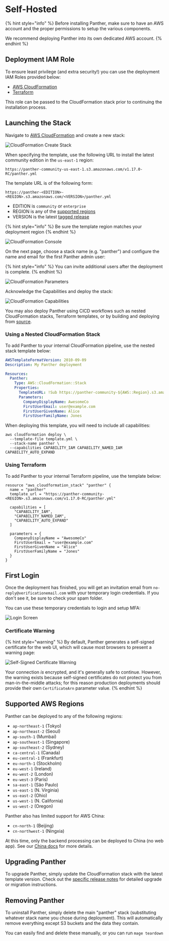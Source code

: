 # Self-Hosted



{% hint style="info" %}
Before installing Panther, make sure to have an AWS account and the proper permissions to setup the various components.

We recommend deploying Panther into its own dedicated AWS account.
{% endhint %}

## Deployment IAM Role

To ensure least privilege \(and extra security!\) you can use the deployment IAM Roles provided below:

* [AWS CloudFormation](https://github.com/panther-labs/panther/blob/master/deployments/auxiliary/cloudformation/panther-deployment-role.yml)
* [Terraform](https://github.com/panther-labs/panther/tree/master/deployments/auxiliary/terraform/panther_deployment_role)

This role can be passed to the CloudFormation stack prior to continuing the installation process.

## Launching the Stack

Navigate to [AWS CloudFormation](https://console.aws.amazon.com/cloudformation/) and create a new stack:

![CloudFormation Create Stack](../.gitbook/assets/quick-start-create-stack.png)

When specifying the template, use the following URL to install the latest community edition in the `us-east-1` region:

```text
https://panther-community-us-east-1.s3.amazonaws.com/v1.17.0-RC/panther.yml
```

The template URL is of the following form:

```text
https://panther-<EDITION>-<REGION>.s3.amazonaws.com/<VERSION>/panther.yml
```

* EDITION is `community` or `enterprise`
* REGION is any of the [supported regions]()
* VERSION is the latest [tagged release](https://github.com/panther-labs/panther/releases)

{% hint style="info" %}
Be sure the template region matches your deployment region
{% endhint %}

![CloudFormation Console](../.gitbook/assets/quick-start-cfn-deploy-1%20%286%29.png)

On the next page, choose a stack name \(e.g. "panther"\) and configure the name and email for the first Panther admin user:

{% hint style="info" %}
You can invite additional users after the deployment is complete.
{% endhint %}

![CloudFormation Parameters](../.gitbook/assets/quick-start-cfn-deploy-2%20%287%29.png)

Acknowledge the Capabilities and deploy the stack:

![CloudFormation Capabilities](../.gitbook/assets/quick-start-cfn-deploy-3%20%288%29.png)

You may also deploy Panther using CICD workflows such as nested CloudFormation stacks, Terraform templates, or by building and deploying from [source]().

### Using a Nested CloudFormation Stack

To add Panther to your internal CloudFormation pipeline, use the nested stack template below:

```yaml
AWSTemplateFormatVersion: 2010-09-09
Description: My Panther deployment

Resources:
  Panther:
    Type: AWS::CloudFormation::Stack
    Properties:
      TemplateURL: !Sub https://panther-community-${AWS::Region}.s3.amazonaws.com/v1.17.0-RC/panther.yml
      Parameters:
        CompanyDisplayName: AwesomeCo
        FirstUserEmail: user@example.com
        FirstUserGivenName: Alice
        FirstUserFamilyName: Jones
```

When deploying this template, you will need to include all capabilities:

```text
aws cloudformation deploy \
  --template-file template.yml \
  --stack-name panther \
  --capabilities CAPABILITY_IAM CAPABILITY_NAMED_IAM CAPABILITY_AUTO_EXPAND
```

### Using Terraform

To add Panther to your internal Terraform pipeline, use the template below:

```text
resource "aws_cloudformation_stack" "panther" {
  name = "panther"
  template_url = "https://panther-community-<REGION>.s3.amazonaws.com/v1.17.0-RC/panther.yml"

  capabilities = [
    "CAPABILITY_IAM",
    "CAPABILITY_NAMED_IAM",
    "CAPABILITY_AUTO_EXPAND"
  ]

  parameters = {
    CompanyDisplayName = "AwesomeCo"
    FirstUserEmail = "user@example.com"
    FirstUserGivenName = "Alice"
    FirstUserFamilyName = "Jones"
  }
}
```

## First Login

Once the deployment has finished, you will get an invitation email from `no-reply@verificationemail.com` with your temporary login credentials. If you don't see it, be sure to check your spam folder.

You can use these temporary credentials to login and setup MFA:

![Login Screen](../.gitbook/assets/quick-start-login.png)

### Certificate Warning

{% hint style="warning" %}
By default, Panther generates a self-signed certificate for the web UI, which will cause most browsers to present a warning page:

![Self-Signed Certificate Warning](../.gitbook/assets/quick-start-cert-warning%20%289%29.png)

Your connection _is_ encrypted, and it's generally safe to continue. However, the warning exists because self-signed certificates do not protect you from man-in-the-middle attacks; for this reason production deployments should provide their own `CertificateArn` parameter value.
{% endhint %}

## Supported AWS Regions

Panther can be deployed to any of the following regions:

* `ap-northeast-1` \(Tokyo\)
* `ap-northeast-2` \(Seoul\)
* `ap-south-1` \(Mumbai\)
* `ap-southeast-1` \(Singapore\)
* `ap-southeast-2` \(Sydney\)
* `ca-central-1` \(Canada\)
* `eu-central-1` \(Frankfurt\)
* `eu-north-1` \(Stockholm\)
* `eu-west-1` \(Ireland\)
* `eu-west-2` \(London\)
* `eu-west-3` \(Paris\)
* `sa-east-1` \(São Paulo\)
* `us-east-1` \(N. Virginia\)
* `us-east-2` \(Ohio\)
* `us-west-1` \(N. California\)
* `us-west-2` \(Oregon\)

Panther also has limited support for AWS China:

* `cn-north-1` \(Beijing\)
* `cn-northwest-1` \(Ningxia\)

At this time, only the backend processing can be deployed to China \(no web app\). See our [China docs]() for more details.

## Upgrading Panther

To upgrade Panther, simply update the CloudFormation stack with the latest template version. Check out the [specific release notes](https://github.com/panther-labs/panther/releases) for detailed upgrade or migration instructions.

## Removing Panther

To uninstall Panther, simply delete the main "panther" stack \(substituting whatever stack name you chose during deployment\). This will automatically remove everything except S3 buckets and the data they contain.

You can easily find and delete these manually, or you can run `mage teardown`

